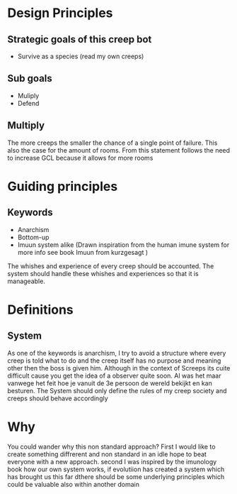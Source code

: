 # Design Principles

## Strategic goals of this creep bot

- Survive as a species (read my own creeps)

## Sub goals

- Muliply
- Defend

## Multiply

The more creeps the smaller the chance of a single point of failure. This also the case for the amount of rooms. From this statement follows the need to increase GCL because it allows for more rooms

# Guiding principles

## Keywords

- Anarchism
- Bottom-up
- Imuun system alike (Drawn inspiration from the human imune system for more info see book Imuun from kurzgesagt )

The whishes and experience of every creep should be accounted. The system should handle these whishes and experiences so that it is manageable.

# Definitions

## System

As one of the keywords is anarchism, I try to avoid a structure where every creep is told what to do and the creep itself has no purpose and meaning other then the boss is given him. Although in the context of Screeps its cuite difficult cause you get the idea of a observer quite soon.
Al was het maar vanwege het feit hoe je vanuit de 3e persoon de wereld bekijkt en kan besturen.
The System should only define the rules of my creep society and creeps should behave accordingly

# Why

You could wander why this non standard approach? First I would like to create something diffrerent and non standard in an idle hope to beat everyone with a new approach. second I was inspired by the imunology book how our own system works, if evolutiion has created a system which has brought us this far dthere should be some underlying principles which could be valuable also within another domain
